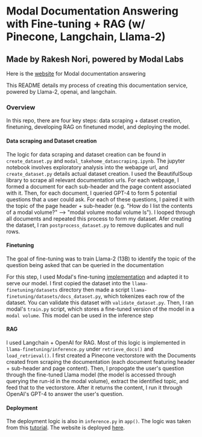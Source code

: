 # Modal Documentation Answering with Fine-tuning + RAG (w/ Pinecone, Langchain, Llama-2)
## Made by Rakesh Nori, powered by Modal Labs

Here is the [website](https://rnori-harv--tgi-app.modal.run/) for Modal documentation answering

This README details my process of creating this documentation service, powered by Llama-2, openai, and langchain.

### Overview
In this repo, there are four key steps: data scraping + dataset creation, finetuning, developing RAG on finetuned model, and deploying the model. 


#### Data scraping and Dataset creation

The logic for data scraping and dataset creation can be found in `create_dataset.py` and `modal_takehome_datascraping.ipynb`. The jupyter notebook involves exploratory analysis into the webapge url, and `create_dataset.py` details actual dataset creation. I used the BeautifulSoup library to scrape all relevant documentation urls. For each webpage, I formed a document for each sub-header and the page content associated with it. Then, for each document, I queried GPT-4 to form 5 potential questions that a user could ask. For each of these questions, I paired it with the topic of the page header + sub-header (e.g. "How do I list the contents of a modal volume?" --> "modal volume modal volume ls"). I looped through all documents and repeated this process to form my dataset. Afer creating the dataset, I ran `postprocess_dataset.py` to remove duplicates and null rows.


#### Finetuning

The goal of fine-tuning was to train Llama-2 (13B) to identify the topic of the question being asked that can be queried in the documentation

For this step, I used Modal's fine-tuning [implementation](https://github.com/modal-labs/llama-finetuning) and adapted it to serve our model. I first copied the dataset into the `llama-finetuning/datasets` directory then made a script `llama-finetuning/datasets/docs_dataset.py`, which tokenizes each row of the dataset. You can validate this dataset with `validate_dataset.py`. Then, I ran modal's `train.py` script, which stores a fine-tuned version of the model in a `modal volume`. This model can be used in the inference step

#### RAG
I used Langchain + OpenAI for RAG. Most of this logic is implemented in `llama-finetuning/inference.py` under `retrieve_docs()` and `load_retrieval()`. I first created a Pinecone vectorstore with the Documents created from scraping the documentation (each document featuring header + sub-header and page content). Then, I propogate the user's question through the fine-tuned Llama model (the model is accessed through querying the run-id in the modal volume), extract the identified topic, and feed that to the vectorstore. After it returns the content, I run it through OpenAI's GPT-4 to answer the user's question.

#### Deployment
The deployment logic is also in `inference.py` in `app()`. The logic was taken from this [tutorial](https://modal.com/docs/guide/ex/text_generation_inference#serve-the-model). The website is deployed [here](https://rnori-harv--tgi-app.modal.run/).
